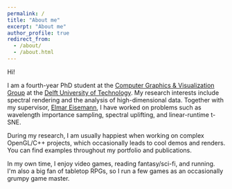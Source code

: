 ```yaml
---
permalink: /
title: "About me"
excerpt: "About me"
author_profile: true
redirect_from: 
  - /about/
  - /about.html
---
```


Hi!

I am a fourth-year PhD student at the [Computer Graphics & Visualization Group](https://graphics.tudelft.nl) at the [Delft University of Technology](https://www.tudelft.nl/). My research interests include spectral rendering and the analysis of high-dimensional data. Together with my supervisor, [Elmar Eisemann](http://graphics.tudelft.nl/~eisemann/), I have worked on problems such as wavelength importance sampling, spectral uplifting, and linear-runtime t-SNE.

During my research, I am usually happiest when working on complex OpenGL/C++ projects, which occasionally leads to cool demos and renders. You can find examples throughout my portfolio and publications.

In my own time, I enjoy video games, reading fantasy/sci-fi, and running. I'm also a big fan of tabletop RPGs, so I run a few games as an occasionally grumpy game master.
